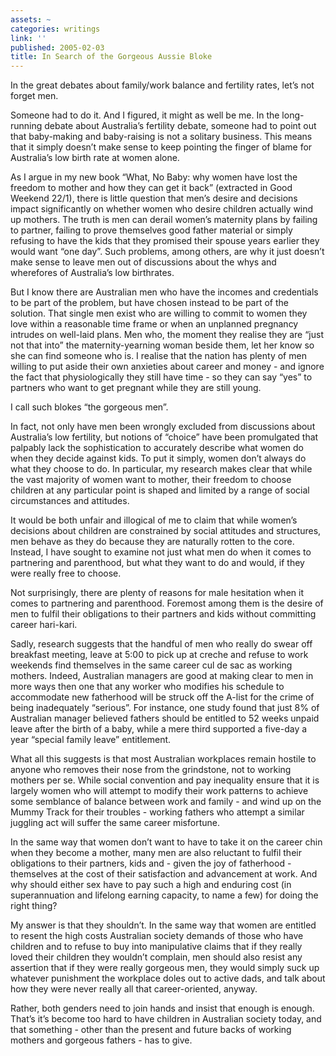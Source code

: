 ```yaml
---
assets: ~
categories: writings
link: ''
published: 2005-02-03
title: In Search of the Gorgeous Aussie Bloke
---
```

In the great debates about family/work balance and fertility rates,
let’s not forget men.

Someone had to do it. And I figured, it might as well be me. In the
long-running debate about Australia’s fertility debate, someone had to
point out that baby-making and baby-raising is not a solitary business.
This means that it simply doesn’t make sense to keep pointing the finger
of blame for Australia’s low birth rate at women alone.

As I argue in my new book “What, No Baby: why women have lost the
freedom to mother and how they can get it back” (extracted in Good
Weekend 22/1), there is little question that men’s desire and decisions
impact significantly on whether women who desire children actually wind
up mothers. The truth is men can derail women’s maternity plans by
failing to partner, failing to prove themselves good father material or
simply refusing to have the kids that they promised their spouse years
earlier they would want “one day”. Such problems, among others, are why
it just doesn’t make sense to leave men out of discussions about the
whys and wherefores of Australia’s low birthrates.

But I know there are Australian men who have the incomes and credentials
to be part of the problem, but have chosen instead to be part of the
solution. That single men exist who are willing to commit to women they
love within a reasonable time frame or when an unplanned pregnancy
intrudes on well-laid plans. Men who, the moment they realise they are
“just not that into” the maternity-yearning woman beside them, let her
know so she can find someone who is. I realise that the nation has
plenty of men willing to put aside their own anxieties about career and
money - and ignore the fact that physiologically they still have time -
so they can say “yes” to partners who want to get pregnant while they
are still young.

I call such blokes “the gorgeous men”.

In fact, not only have men been wrongly excluded from discussions about
Australia’s low fertility, but notions of “choice” have been promulgated
that palpably lack the sophistication to accurately describe what women
do when they decide against kids. To put it simply, women don’t always
do what they choose to do. In particular, my research makes clear that
while the vast majority of women want to mother, their freedom to choose
children at any particular point is shaped and limited by a range of
social circumstances and attitudes.

It would be both unfair and illogical of me to claim that while women’s
decisions about children are constrained by social attitudes and
structures, men behave as they do because they are naturally rotten to
the core. Instead, I have sought to examine not just what men do when it
comes to partnering and parenthood, but what they want to do and would,
if they were really free to choose.

Not surprisingly, there are plenty of reasons for male hesitation when
it comes to partnering and parenthood. Foremost among them is the desire
of men to fulfil their obligations to their partners and kids without
committing career hari-kari.

Sadly, research suggests that the handful of men who really do swear off
breakfast meeting, leave at 5:00 to pick up at creche and refuse to work
weekends find themselves in the same career cul de sac as working
mothers. Indeed, Australian managers are good at making clear to men in
more ways then one that any worker who modifies his schedule to
accommodate new fatherhood will be struck off the A-list for the crime
of being inadequately “serious”. For instance, one study found that just
8% of Australian manager believed fathers should be entitled to 52 weeks
unpaid leave after the birth of a baby, while a mere third supported a
five-day a year “special family leave” entitlement.

What all this suggests is that most Australian workplaces remain hostile
to anyone who removes their nose from the grindstone, not to working
mothers per se. While social convention and pay inequality ensure that
it is largely women who will attempt to modify their work patterns to
achieve some semblance of balance between work and family - and wind up
on the Mummy Track for their troubles - working fathers who attempt a
similar juggling act will suffer the same career misfortune.

In the same way that women don’t want to have to take it on the career
chin when they become a mother, many men are also reluctant to fulfil
their obligations to their partners, kids and - given the joy of
fatherhood - themselves at the cost of their satisfaction and
advancement at work. And why should either sex have to pay such a high
and enduring cost (in superannuation and lifelong earning capacity, to
name a few) for doing the right thing?

My answer is that they shouldn’t. In the same way that women are
entitled to resent the high costs Australian society demands of those
who have children and to refuse to buy into manipulative claims that if
they really loved their children they wouldn’t complain, men should also
resist any assertion that if they were really gorgeous men, they would
simply suck up whatever punishment the workplace doles out to active
dads, and talk about how they were never really all that
career-oriented, anyway.

Rather, both genders need to join hands and insist that enough is
enough. That’s it’s become too hard to have children in Australian
society today, and that something - other than the present and future
backs of working mothers and gorgeous fathers - has to give.